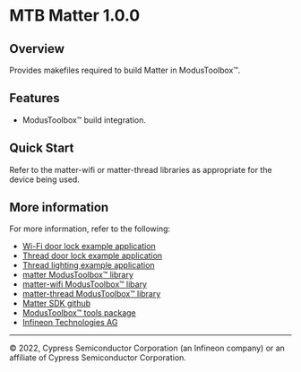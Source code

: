 # MTB Matter 1.0.0

## Overview

Provides makefiles required to build Matter in ModusToolbox&trade;.

## Features

* ModusToolbox&trade; build integration.

## Quick Start

Refer to the matter-wifi or matter-thread libraries as appropriate for the device being used.

## More information

For more information, refer to the following:

* [Wi-Fi door lock example application](https://github.com/Infineon/mtb-example-psoc6-matter-door-lock)
* [Thread door lock example application](https://github.com/Infineon/mtb-example-thread-matter-door-lock)
* [Thread lighting example application](https://github.com/Infineon/mtb-example-thread-matter-lighting-app) 
* [matter ModusToolbox&trade; library](https://github.com/Infineon/matter)
* [matter-wifi ModusToolbox&trade; libary](https://github.com/Infineon/matter-wifi)
* [matter-thread ModusToolbox&trade; library](https://github.com/Infineon/matter-thread)
* [Matter SDK github](https://github.com/project-chip/connectedhomeip)
* [ModusToolbox&trade; tools package](https://www.infineon.com/cms/en/design-support/tools/sdk/modustoolbox-software)
* [Infineon Technologies AG](https://www.infineon.com)

---
© 2022, Cypress Semiconductor Corporation (an Infineon company) or an affiliate of Cypress Semiconductor Corporation.
